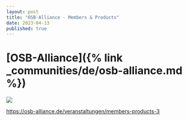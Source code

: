 ```yaml
---
layout: post
title: "OSB-Alliance - Members & Products"
date: 2023-04-13
published: true
---
```


# [OSB-Alliance]({% link _communities/de/osb-alliance.md %})

![](https://osb-alliance.de/wp-content/uploads/2021/06/Members-Products-948x648-1-474x324@2x.png)

https://osb-alliance.de/veranstaltungen/members-products-3
